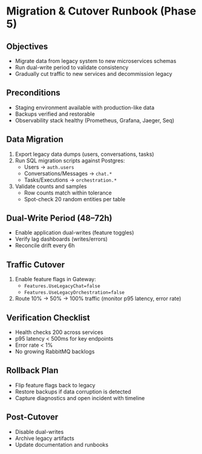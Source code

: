 # Migration & Cutover Runbook (Phase 5)

## Objectives
- Migrate data from legacy system to new microservices schemas
- Run dual-write period to validate consistency
- Gradually cut traffic to new services and decommission legacy

## Preconditions
- Staging environment available with production-like data
- Backups verified and restorable
- Observability stack healthy (Prometheus, Grafana, Jaeger, Seq)

## Data Migration
1. Export legacy data dumps (users, conversations, tasks)
2. Run SQL migration scripts against Postgres:
   - Users → `auth.users`
   - Conversations/Messages → `chat.*`
   - Tasks/Executions → `orchestration.*`
3. Validate counts and samples
   - Row counts match within tolerance
   - Spot-check 20 random entities per table

## Dual-Write Period (48–72h)
- Enable application dual-writes (feature toggles)
- Verify lag dashboards (writes/errors)
- Reconcile drift every 6h

## Traffic Cutover
1. Enable feature flags in Gateway:
   - `Features.UseLegacyChat=false`
   - `Features.UseLegacyOrchestration=false`
2. Route 10% → 50% → 100% traffic (monitor p95 latency, error rate)

## Verification Checklist
- Health checks 200 across services
- p95 latency < 500ms for key endpoints
- Error rate < 1%
- No growing RabbitMQ backlogs

## Rollback Plan
- Flip feature flags back to legacy
- Restore backups if data corruption is detected
- Capture diagnostics and open incident with timeline

## Post-Cutover
- Disable dual-writes
- Archive legacy artifacts
- Update documentation and runbooks


